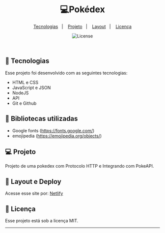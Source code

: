 <h1 align="center">💻Pokédex</h1>

<p align="center">
  <a href="#-tecnologias">Tecnologias</a>&nbsp;&nbsp;&nbsp;|&nbsp;&nbsp;&nbsp;
  <a href="#-projeto">Projeto</a>&nbsp;&nbsp;&nbsp;|&nbsp;&nbsp;&nbsp;
  <a href="#-layout">Layout</a>&nbsp;&nbsp;&nbsp;|&nbsp;&nbsp;&nbsp;
  <a href="#memo-licença">Licença</a>
</p>

<p align="center">
  <img alt="License" src="https://img.shields.io/static/v1?label=license&message=MIT&color=49AA26&labelColor=000000">
</p>

<br>

<p align="center">
 
</p>

## 🚀 Tecnologias

Esse projeto foi desenvolvido com as seguintes tecnologias:

- HTML e CSS
- JavaScript e JSON
- NodeJS
- API
- Git e Github

## 📍 Bibliotecas utilizadas
- Google fonts (https://fonts.google.com/)
- emojipedia (https://emojipedia.org/objects/)

## 💻 Projeto
Projeto de uma pokedex com Protocolo HTTP e Integrando com PokeAPI.


## 🔖 Layout e Deploy

Acesse esse site por: [Netlify](https://portfolio-rauanel.netlify.app/)


## :memo: Licença

Esse projeto está sob a licença MIT.

---


